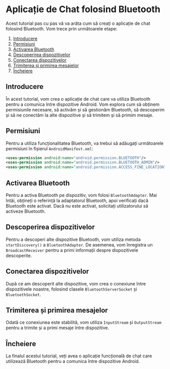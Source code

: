 # Aplicație de Chat folosind Bluetooth

Acest tutorial pas cu pas vă va arăta cum să creați o aplicație de chat folosind Bluetooth. Vom trece prin următoarele etape:

1. [Introducere](#introducere)
2. [Permisiuni](#permisiuni)
3. [Activarea Bluetooth](#activarea-bluetooth)
4. [Descoperirea dispozitivelor](#descoperirea-dispozitivelor)
5. [Conectarea dispozitivelor](#conectarea-dispozitivelor)
6. [Trimiterea și primirea mesajelor](#trimiterea-și-primirea-mesajelor)
7. [Încheiere](#încheiere)

## Introducere <a name="introducere"></a>

În acest tutorial, vom crea o aplicație de chat care va utiliza Bluetooth pentru a comunica între dispozitive Android. Vom explora cum să obținem permisiunile necesare, să activăm și să gestionăm Bluetooth, să descoperim și să ne conectăm la alte dispozitive și să trimitem și să primim mesaje.

## Permisiuni <a name="permisiuni"></a>

Pentru a utiliza funcționalitatea Bluetooth, va trebui să adăugați următoarele permisiuni în fișierul `AndroidManifest.xml`:

```xml
<uses-permission android:name="android.permission.BLUETOOTH"/>
<uses-permission android:name="android.permission.BLUETOOTH_ADMIN"/>
<uses-permission android:name="android.permission.ACCESS_FINE_LOCATION"/>
```

## Activarea Bluetooth <a name="activarea-bluetooth"></a>
Pentru a activa Bluetooth pe dispozitiv, vom folosi `BluetoothAdapter`. Mai întâi, obțineți o referință la adaptatorul Bluetooth, apoi verificați dacă Bluetooth este activat. Dacă nu este activat, solicitați utilizatorului să activeze Bluetooth.

## Descoperirea dispozitivelor <a name="descoperirea-dispozitivelor"></a>
Pentru a descoperi alte dispozitive Bluetooth, vom utiliza metoda `startDiscovery()` a `BluetoothAdapter`. De asemenea, vom înregistra un `BroadcastReceiver` pentru a primi informații despre dispozitivele descoperite.

## Conectarea dispozitivelor <a name="conectarea-dispozitivelor"></a>
După ce am descoperit alte dispozitive, vom crea o conexiune între dispozitivele noastre, folosind clasele `BluetoothServerSocket` și `BluetoothSocket`.

## Trimiterea și primirea mesajelor <a name="trimiterea-și-primirea-mesajelor"></a>
Odată ce conexiunea este stabilită, vom utiliza `InputStream` și `OutputStream` pentru a trimite și a primi mesaje între dispozitive.

## Încheiere <a name="încheiere"></a>
La finalul acestui tutorial, veți avea o aplicație funcțională de chat care utilizează Bluetooth pentru a comunica între dispozitive Android.
